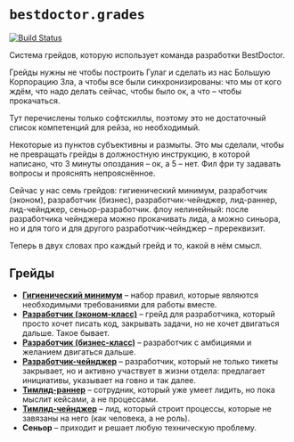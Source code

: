 # `bestdoctor.grades`

[![Build Status](https://travis-ci.org/best-doctor/grades.svg?branch=master)](https://travis-ci.org/best-doctor/grades)

Система грейдов, которую использует команда разработки BestDoctor.

Грейды нужны не чтобы построить Гулаг и сделать из нас Большую
 Корпорацию Зла, а чтобы все были синхронизированы: что мы от кого
 ждём, что надо делать сейчас, чтобы было ок, а что – чтобы прокачаться.

Тут перечислены только софтскиллы, поэтому это не достаточный список
 компетенций для рейза, но необходимый.

Некоторые из пунктов субъективны и размыты. Это мы сделали, чтобы не
 превращать грейды в должностную инструкцию, в которой написано, что
 3 минуты опоздания – ок, а 5 – нет. Фил фри ту задавать вопросы
 и прояснять непрояснённое.

Сейчас у нас семь грейдов: гигиенический минимум, разработчик (эконом),
 разработчик (бизнес), разработчик-чейнджер, лид-раннер, лид-чейнджер,
 сеньор-разработчик. флоу нелинейный: после разработчика чейнджера
 можно прокачивать лида, а можно синьора, но и для того и для другого
 разработчик-чейнджер – пререквизит.

Теперь в двух словах про каждый грейд и то, какой в нём смысл.

## Грейды

- **[Гигиенический минимум](https://github.com/best-doctor/grades/blob/master/grades/minimum.md)**
  – набор правил, которые являются необходимыми требованиями
  для работы вместе.
- **[Разработчик (эконом-класс)](https://github.com/best-doctor/grades/blob/master/grades/dev_econom.md)**
  – грейд для разработчика, который просто хочет писать код,
  закрывать задачи, но не хочет двигаться дальше. Такое бывает.
- **[Разработчик (бизнес-класс)](https://github.com/best-doctor/grades/blob/master/grades/dev_business.md)**
  – разработчик с амбициями и желанием двигаться дальше.
- **[Разработчик-чейнджер](https://github.com/best-doctor/grades/blob/master/grades/dev_changer.md)**
  – разработчик, который не только тикеты закрывает, но и активно
  участвует в жизни отдела: предлагает инициативы, указывает на говно и так далее.
- **[Тимлид-раннер](https://github.com/best-doctor/grades/blob/master/grades/teamlead_runner.md)**
  – сотрудник, который уже умеет лидить, но пока мыслит кейсами, а не процессами.
- **[Тимлид-чейнджер](https://github.com/best-doctor/grades/blob/master/grades/teamlead_changer.md)**
  – лид, который строит процессы, которые не завязаны на него
  (как человека, а не роль).
- **Сеньор** – приходит и решает любую техническую проблему.

